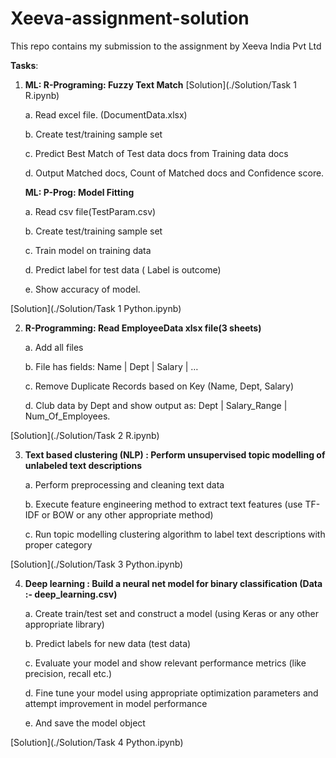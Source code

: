# Xeeva-assignment-solution
This repo contains my submission to the assignment by Xeeva India Pvt Ltd

**Tasks**:

1.	
    **ML: R-Programing: Fuzzy Text Match** [Solution](./Solution/Task 1 R.ipynb)

    a.	Read excel file. (DocumentData.xlsx)
    
    b.	Create test/training sample set
    
    c.	Predict Best Match of Test data docs from Training data docs
    
    d.	Output Matched docs, Count of Matched docs and Confidence score.

   **ML: P-Prog: Model Fitting**
    
    a.	Read csv file(TestParam.csv)
    
    b.	Create test/training sample set
    
    c.	Train model on training data
    
    d.	Predict label for test data ( Label is outcome)
    
    e.	Show accuracy of model.
    
[Solution](./Solution/Task 1 Python.ipynb)

2.	**R-Programming: Read EmployeeData xlsx file(3 sheets)**

    a.	Add all files
    
    b.	File has fields: Name | Dept | Salary | …
    
    c.	Remove Duplicate Records based on Key (Name, Dept, Salary)
    
    d.	Club data by Dept and show output as: Dept | Salary_Range | Num_Of_Employees.
    
[Solution](./Solution/Task 2 R.ipynb)

3.	**Text based clustering (NLP) : Perform unsupervised topic modelling of unlabeled text descriptions**

    a.	Perform preprocessing and cleaning  text data 
    
    b.	Execute feature engineering method to extract text features (use TF-IDF or BOW or any other appropriate method)
    
    c.	Run topic modelling clustering algorithm to label text descriptions with proper category

[Solution](./Solution/Task 3 Python.ipynb)

4.	**Deep learning : Build a neural net model for binary classification (Data :- deep_learning.csv)**

    a.	Create train/test set and construct a model (using Keras or any other appropriate library)
    
    b.	Predict labels for new data (test data)
    
    c.	Evaluate your model and show relevant performance metrics (like precision, recall etc.)
    
    d.	Fine tune your model using appropriate optimization parameters and attempt improvement in model performance
    
    e.	And save the model object
    
[Solution](./Solution/Task 4 Python.ipynb)
